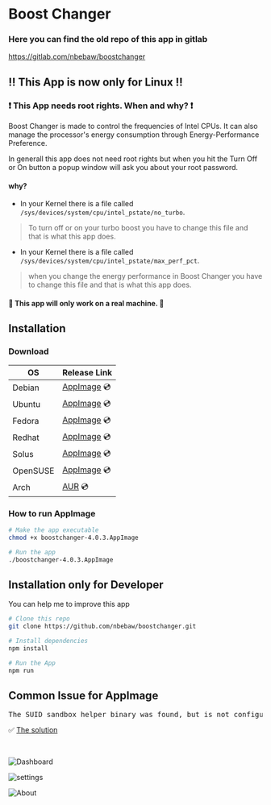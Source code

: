 # Boost Changer
### Here you can find the old repo of this app in gitlab
https://gitlab.com/nbebaw/boostchanger

## :bangbang: This App is now only for Linux :bangbang:

### :heavy_exclamation_mark: This App needs root rights. When and why? :heavy_exclamation_mark:

Boost Changer is made to control the frequencies of Intel CPUs. It can also manage the processor's energy consumption through Energy-Performance Preference.

In generall this app does not need root rights but when you hit the Turn Off or On button a popup window will ask you about your root password.

#### why?

- In your Kernel there is a file called <code>/sys/devices/system/cpu/intel_pstate/no_turbo</code>.
> To turn off or on your turbo boost you have to change this file and that is what this app does.<br>

- In your Kernel there is a file called <code>/sys/devices/system/cpu/intel_pstate/max_perf_pct</code>.
> when you change the energy performance in Boost Changer you have to change this file and that is what this app does.

#### :pushpin: This app will only work on a real machine. :pushpin:

## Installation
### Download
  
  OS| Release Link |
--- | --- |
Debian | [AppImage](https://github.com/nbebaw/boostchanger/releases/download/v4.0.3/boostchanger-4.0.3.AppImage) :cd: | 
Ubuntu | [AppImage](https://github.com/nbebaw/boostchanger/releases/download/v4.0.3/boostchanger-4.0.3.AppImage) :cd: | 
Fedora | [AppImage](https://github.com/nbebaw/boostchanger/releases/download/v4.0.3/boostchanger-4.0.3.AppImage) :cd: | 
Redhat | [AppImage](https://github.com/nbebaw/boostchanger/releases/download/v4.0.3/boostchanger-4.0.3.AppImage) :cd: | 
Solus | [AppImage](https://github.com/nbebaw/boostchanger/releases/download/v4.0.3/boostchanger-4.0.3.AppImage) :cd: | 
OpenSUSE | [AppImage](https://github.com/nbebaw/boostchanger/releases/download/v4.0.3/boostchanger-4.0.3.AppImage) :cd: | 
Arch | [AUR](https://aur.archlinux.org/packages/boostchanger-git) :cd: | 

### How to run AppImage
```bash
# Make the app executable 
chmod +x boostchanger-4.0.3.AppImage

# Run the app
./boostchanger-4.0.3.AppImage
```
## Installation only for Developer
You can help me to improve this app

```bash
# Clone this repo
git clone https://github.com/nbebaw/boostchanger.git

# Install dependencies
npm install

# Run the App
npm run
```

## Common Issue for AppImage
<pre>The SUID sandbox helper binary was found, but is not configured correctly. Rather than run without sandboxing ...</pre>
:white_check_mark: [The solution](https://github.com/nbebaw/boostchanger/issues/1)

<br>

![Dashboard](https://user-images.githubusercontent.com/57049550/105500022-9483ab80-5cc2-11eb-88e1-260d326c0ba0.png)

![settings](https://user-images.githubusercontent.com/57049550/105500026-95b4d880-5cc2-11eb-96f9-0ab83e7ed054.png)

![About](https://user-images.githubusercontent.com/57049550/105500025-95b4d880-5cc2-11eb-9940-7f97a9344080.png)
